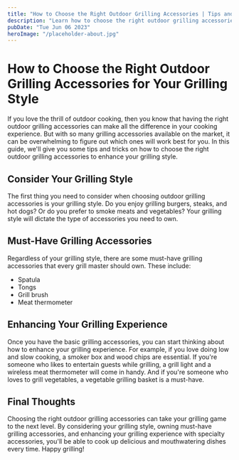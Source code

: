 ```yaml
---
title: "How to Choose the Right Outdoor Grilling Accessories | Tips and Tricks"
description: "Learn how to choose the right outdoor grilling accessories for your grilling style. From spatulas to thermometers, we&#39;ve got you covered with our tips and tricks."
pubDate: "Tue Jun 06 2023"
heroImage: "/placeholder-about.jpg"
---
```


# How to Choose the Right Outdoor Grilling Accessories for Your Grilling Style

If you love the thrill of outdoor cooking, then you know that having the right outdoor grilling accessories can make all the difference in your cooking experience. But with so many grilling accessories available on the market, it can be overwhelming to figure out which ones will work best for you. In this guide, we&#39;ll give you some tips and tricks on how to choose the right outdoor grilling accessories to enhance your grilling style.

## Consider Your Grilling Style

The first thing you need to consider when choosing outdoor grilling accessories is your grilling style. Do you enjoy grilling burgers, steaks, and hot dogs? Or do you prefer to smoke meats and vegetables? Your grilling style will dictate the type of accessories you need to own.

## Must-Have Grilling Accessories

Regardless of your grilling style, there are some must-have grilling accessories that every grill master should own. These include:

- Spatula
- Tongs
- Grill brush
- Meat thermometer

## Enhancing Your Grilling Experience

Once you have the basic grilling accessories, you can start thinking about how to enhance your grilling experience. For example, if you love doing low and slow cooking, a smoker box and wood chips are essential. If you&#39;re someone who likes to entertain guests while grilling, a grill light and a wireless meat thermometer will come in handy. And if you&#39;re someone who loves to grill vegetables, a vegetable grilling basket is a must-have.

## Final Thoughts

Choosing the right outdoor grilling accessories can take your grilling game to the next level. By considering your grilling style, owning must-have grilling accessories, and enhancing your grilling experience with specialty accessories, you&#39;ll be able to cook up delicious and mouthwatering dishes every time. Happy grilling!